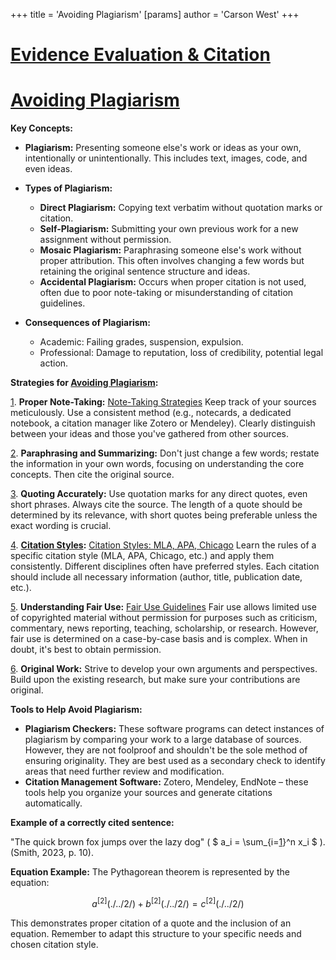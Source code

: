 +++
 title = 'Avoiding Plagiarism'
[params]
	author = 'Carson West'
+++
# [Evidence Evaluation & Citation](./../evidence-evaluation-&-citation/)
# [Avoiding Plagiarism](./../avoiding-plagiarism/)

**Key Concepts:**

* **Plagiarism:** Presenting someone else's work or ideas as your own, intentionally or unintentionally.  This includes text, images, code, and even ideas.

* **Types of Plagiarism:**
    * **Direct Plagiarism:** Copying text verbatim without quotation marks or citation.
    * **Self-Plagiarism:** Submitting your own previous work for a new assignment without permission.
    * **Mosaic Plagiarism:** Paraphrasing someone else's work without proper attribution.  This often involves changing a few words but retaining the original sentence structure and ideas.
    * **Accidental Plagiarism:**  Occurs when proper citation is not used, often due to poor note-taking or misunderstanding of citation guidelines.

* **Consequences of Plagiarism:**
    * Academic: Failing grades, suspension, expulsion.
    * Professional: Damage to reputation, loss of credibility, potential legal action.


**Strategies for [Avoiding Plagiarism](./../avoiding-plagiarism/):**

[1](./../1/). **Proper Note-Taking:** [Note-Taking Strategies](./../note-taking-strategies/)  Keep track of your sources meticulously.  Use a consistent method (e.g., notecards, a dedicated notebook, a citation manager like Zotero or Mendeley).  Clearly distinguish between your ideas and those you've gathered from other sources.

[2](./../2/). **Paraphrasing and Summarizing:**  Don't just change a few words;  restate the information in your own words, focusing on understanding the core concepts.  Then cite the original source.

[3](./../3/). **Quoting Accurately:** Use quotation marks for any direct quotes, even short phrases.  Always cite the source. The length of a quote should be determined by its relevance, with short quotes being preferable unless the exact wording is crucial.

[4](./../4/). **[Citation Styles](./../citation-styles/):** [Citation Styles: MLA, APA, Chicago](./../citation-styles:-mla-apa-chicago/) Learn the rules of a specific citation style (MLA, APA, Chicago, etc.) and apply them consistently.  Different disciplines often have preferred styles.  Each citation should include all necessary information (author, title, publication date, etc.).

[5](./../5/). **Understanding Fair Use:** [Fair Use Guidelines](./../fair-use-guidelines/) Fair use allows limited use of copyrighted material without permission for purposes such as criticism, commentary, news reporting, teaching, scholarship, or research. However, fair use is determined on a case-by-case basis and is complex.  When in doubt, it's best to obtain permission.

[6](./../6/). **Original Work:** Strive to develop your own arguments and perspectives. Build upon the existing research, but make sure your contributions are original.


**Tools to Help Avoid Plagiarism:**

* **Plagiarism Checkers:**  These software programs can detect instances of plagiarism by comparing your work to a large database of sources. However, they are not foolproof and shouldn't be the sole method of ensuring originality.  They are best used as a secondary check to identify areas that need further review and modification.
* **Citation Management Software:** Zotero, Mendeley, EndNote – these tools help you organize your sources and generate citations automatically.

**Example of a correctly cited sentence:**

"The quick brown fox jumps over the lazy dog" ( $ a_i = \sum_{i=[1](./../1/)}^n x_i $ ).  (Smith, 2023, p. 10).

**Equation Example:** The Pythagorean theorem is represented by the equation:

 $$  a^[2](./../2/) + b^[2](./../2/) = c^[2](./../2/)  $$  

This demonstrates proper citation of a quote and the inclusion of an equation. Remember to adapt this structure to your specific needs and chosen citation style.


